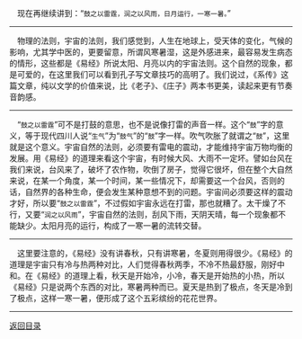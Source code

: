 &emsp;现在再继续讲到：“``鼓之以雷霆，润之以风雨，日月运行，一寒一暑。``”
___
&emsp;物理的法则，宇宙的法则，我们感觉到，人生在地球上，受天体的变化，气候的影响，尤其学中医的，更要留意，所谓风寒暑湿，这是外感进来，最容易发生病态的情形，这些都是《易经》所说太阳、月亮以内的宇宙法则。这个自然的现象，都是可爱的，在这里我们可以看到孔子写文章技巧的高明了。我们说过，《系传》这篇文章，纯以文学的价值来说，比《老子》、《庄子》两本书更美，读起来更有节奏音韵感。
___
&emsp;“``鼓之以雷霆``”可不是打鼓的意思，也不是说像打雷的声音一样。这个“``鼓``”字的意义，等于现代四川人说“``生气``”为“``鼓气``”的“``鼓``”字一样。吹气吹胀了就谓之“``鼓``”，这里就是这个意义。宇宙自然的法则，必须要有雷电的震动，才能维持宇宙万物均衡的发展。用《易经》的道理来看这个宇宙，有时候大风、大雨不一定坏。譬如台风在我们来说，台风来了，破坏了农作物，吹倒了房子，觉得它很坏，但在整个大自然来说，在某一个角度，某一个时间，某一些情况下，却需要这一个台风，否则的话，自然界的各种生命，便会发生某种意想不到的问题。宇宙间必须要这样的震动才好，所以要“``鼓之以雷霆``”，不过假如宇宙永远在打雷，那也就糟了。太干燥了不行，又要“``润之以风雨``”，宇宙自然的法则，刮风下雨，天阴天晴，每一个现象都不能缺少。太阳月亮的运行，构成了一寒一暑的流转交替。
___
&emsp;这里要注意的，《易经》没有讲春秋，只有讲寒暑，冬夏则用得很少。《易经》的道理是宇宙只有冷与热两种对比，人们觉得春秋两季，不冷不热最舒服，刚好中和。在《易经》的道理上看，秋天是开始冷，小冷，春天是开始热的小热，所以《易经》只是说两个东西的对比，寒暑两种而已。夏天是热到了极点，冬天是冷到了极点，这样一寒一暑，便形成了这个五彩缤纷的花花世界。
___
[返回目录](../../master/README.md#目录)